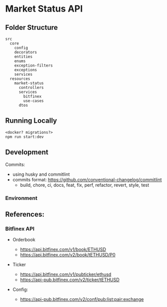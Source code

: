 # Market Status API

## Folder Structure

```
src
  core
    config
    decorators
    entities
    enums
    exception-filters
    exceptions
    services
  resources
    market-status
      controllers
      services
        bitfinex
        use-cases
      dtos

```

## Running Locally

```
<docker? migrations?>
npm run start:dev
```

## Development

Commits: 
- using husky and commitlint
- commits format: https://github.com/conventional-changelog/commitlint
  - build, chore, ci, docs, feat, fix, perf, refactor, revert, style, test

### Environment


## References: 

### Bitfinex API

- Orderbook 
  - https://api.bitfinex.com/v1/book/ETHUSD
  - https://api.bitfinex.com/v2/book/tETHUSD/P0

- Ticker
  - https://api.bitfinex.com/v1/pubticker/ethusd
  - https://api-pub.bitfinex.com/v2/ticker/tETHUSD

- Config:
  - https://api-pub.bitfinex.com/v2/conf/pub:list:pair:exchange